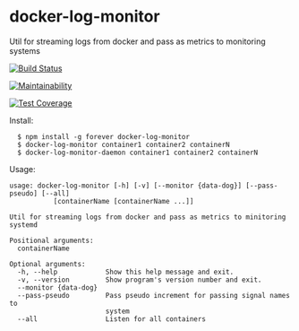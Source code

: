 # docker-log-monitor
Util for streaming logs from docker and pass as metrics to monitoring systems

[![Build Status](https://travis-ci.org/andre487/docker-log-monitor.svg?branch=master)](https://travis-ci.org/andre487/docker-log-monitor)

[![Maintainability](https://api.codeclimate.com/v1/badges/f3284c31feccd239b381/maintainability)](https://codeclimate.com/github/andre487/docker-log-monitor/maintainability)

[![Test Coverage](https://api.codeclimate.com/v1/badges/f3284c31feccd239b381/test_coverage)](https://codeclimate.com/github/andre487/docker-log-monitor/test_coverage)


Install:

```
  $ npm install -g forever docker-log-monitor
  $ docker-log-monitor container1 container2 containerN
  $ docker-log-monitor-daemon container1 container2 containerN
```

Usage:

```
usage: docker-log-monitor [-h] [-v] [--monitor {data-dog}] [--pass-pseudo] [--all]
           [containerName [containerName ...]]

Util for streaming logs from docker and pass as metrics to minitoring systemd

Positional arguments:
  containerName

Optional arguments:
  -h, --help            Show this help message and exit.
  -v, --version         Show program's version number and exit.
  --monitor {data-dog}
  --pass-pseudo         Pass pseudo increment for passing signal names to
                        system
  --all                 Listen for all containers
```
